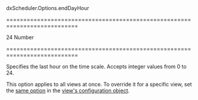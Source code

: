 <!--id-->dxScheduler.Options.endDayHour<!--/id-->
===========================================================================
<!--default-->24<!--/default-->
<!--type-->Number<!--/type-->
===========================================================================

<!--shortDescription-->
Specifies the last hour on the time scale. Accepts integer values from 0 to 24.
<!--/shortDescription-->

<!--fullDescription-->
This option applies to all views at once. To override it for a specific view, set the [same option](/Documentation/ApiReference/UI_Widgets/dxScheduler/Configuration/views/#endDayHour) in the [view's configuration object](/Documentation/ApiReference/UI_Widgets/dxScheduler/Configuration/views/).
<!--/fullDescription-->
